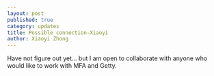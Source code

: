 ```yaml
---
layout: post
published: true
category: updates
title: Possible connection-Xiaoyi
author: Xiaoyi Zhong
---
```

Have not figure out yet... but I am open to collaborate with anyone who would like to work with MFA and Getty.